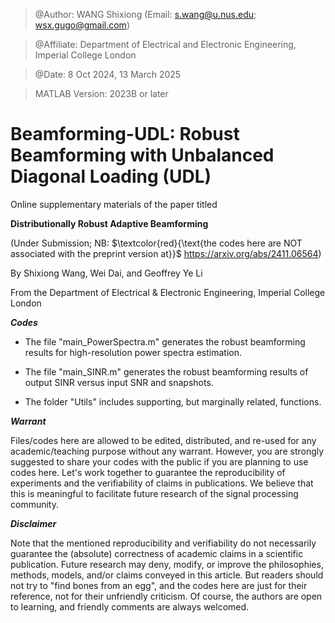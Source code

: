 > @Author: WANG Shixiong (Email: <s.wang@u.nus.edu>; <wsx.gugo@gmail.com>)

> @Affiliate: Department of Electrical and Electronic Engineering, Imperial College London

> @Date: 8 Oct 2024, 13 March 2025

> MATLAB Version: 2023B or later

# Beamforming-UDL: Robust Beamforming with Unbalanced Diagonal Loading (UDL)

Online supplementary materials of the paper titled 

**Distributionally Robust Adaptive Beamforming**

(Under Submission; NB: $\textcolor{red}{\text{the codes here are NOT associated with the preprint version at}}$ https://arxiv.org/abs/2411.06564)

By Shixiong Wang, Wei Dai, and Geoffrey Ye Li

From the Department of Electrical & Electronic Engineering, Imperial College London

***Codes***

- The file "main_PowerSpectra.m" generates the robust beamforming results for high-resolution power spectra estimation.

- The file "main_SINR.m" generates the robust beamforming results of output SINR versus input SNR and snapshots.

- The folder "Utils" includes supporting, but marginally related, functions.

***Warrant***

Files/codes here are allowed to be edited, distributed, and re-used for any academic/teaching purpose without any warrant. However, you are strongly suggested to share your codes with the public if you are planning to use codes here. Let's work together to guarantee the reproducibility of experiments and the verifiability of claims in publications. We believe that this is meaningful to facilitate future research of the signal processing community.

***Disclaimer***

Note that the mentioned reproducibility and verifiability do not necessarily guarantee the (absolute) correctness of academic claims in a scientific publication. Future research may deny, modify, or improve the philosophies, methods, models, and/or claims conveyed in this article. But readers should not try to "find bones from an egg", and the codes here are just for their reference, not for their unfriendly criticism. Of course, the authors are open to learning, and friendly comments are always welcomed.

